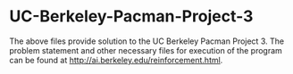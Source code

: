# UC-Berkeley-Pacman-Project-3

The above files provide solution to the UC Berkeley Pacman Project 3. The problem statement and other necessary files for execution of the program can be found at http://ai.berkeley.edu/reinforcement.html.
